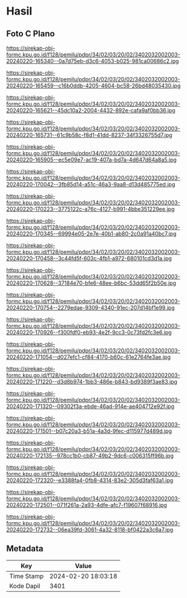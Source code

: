 # Hasil

## Foto C Plano

https://sirekap-obj-formc.kpu.go.id/f128/pemilu/pdpr/34/02/03/20/02/3402032002003-20240220-165340--0a7d75eb-d3c6-4053-b025-981ca00686c2.jpg

https://sirekap-obj-formc.kpu.go.id/f128/pemilu/pdpr/34/02/03/20/02/3402032002003-20240220-165459--c16b0ddb-4205-4604-bc58-26bd48035430.jpg

https://sirekap-obj-formc.kpu.go.id/f128/pemilu/pdpr/34/02/03/20/02/3402032002003-20240220-165621--45dc10a2-2004-4432-892e-cafa9af0bb36.jpg

https://sirekap-obj-formc.kpu.go.id/f128/pemilu/pdpr/34/02/03/20/02/3402032002003-20240220-165731--61c9b58c-f8d1-41dd-8237-34f3326755d7.jpg

https://sirekap-obj-formc.kpu.go.id/f128/pemilu/pdpr/34/02/03/20/02/3402032002003-20240220-165905--ec5e09e7-ac19-407a-bd7a-4d647d64a8a5.jpg

https://sirekap-obj-formc.kpu.go.id/f128/pemilu/pdpr/34/02/03/20/02/3402032002003-20240220-170042--3fb85d14-a51c-46a3-9aa8-d13d485775ed.jpg

https://sirekap-obj-formc.kpu.go.id/f128/pemilu/pdpr/34/02/03/20/02/3402032002003-20240220-170223--3775122c-a76c-4127-b991-4bbe351229ee.jpg

https://sirekap-obj-formc.kpu.go.id/f128/pemilu/pdpr/34/02/03/20/02/3402032002003-20240220-170345--69994e05-2e7e-40b1-ab80-2c0a91a40bc7.jpg

https://sirekap-obj-formc.kpu.go.id/f128/pemilu/pdpr/34/02/03/20/02/3402032002003-20240220-170458--3c44fd5f-603c-4fb1-a972-680101cd3d1a.jpg

https://sirekap-obj-formc.kpu.go.id/f128/pemilu/pdpr/34/02/03/20/02/3402032002003-20240220-170628--37184e70-bfe6-48ee-b6bc-53dd65f2b50e.jpg

https://sirekap-obj-formc.kpu.go.id/f128/pemilu/pdpr/34/02/03/20/02/3402032002003-20240220-170754--2279edae-9309-4340-91ec-207d14bf1e99.jpg

https://sirekap-obj-formc.kpu.go.id/f128/pemilu/pdpr/34/02/03/20/02/3402032002003-20240220-170926--f300fdf0-eb93-4e2f-9cc3-0c73fd2fc3e6.jpg

https://sirekap-obj-formc.kpu.go.id/f128/pemilu/pdpr/34/02/03/20/02/3402032002003-20240220-171054--d027efc1-cf84-4170-b60c-61e2764fe3ae.jpg

https://sirekap-obj-formc.kpu.go.id/f128/pemilu/pdpr/34/02/03/20/02/3402032002003-20240220-171220--d3d8b974-1bb3-486e-b843-bd9389f3ae83.jpg

https://sirekap-obj-formc.kpu.go.id/f128/pemilu/pdpr/34/02/03/20/02/3402032002003-20240220-171320--09302f3a-ebde-46ad-914e-ae404712e92f.jpg

https://sirekap-obj-formc.kpu.go.id/f128/pemilu/pdpr/34/02/03/20/02/3402032002003-20240220-171501--b07c20a3-b51a-4a3d-9fec-d115977d489d.jpg

https://sirekap-obj-formc.kpu.go.id/f128/pemilu/pdpr/34/02/03/20/02/3402032002003-20240220-172135--978cc1b0-cb87-49b2-9dc6-c006315ff96b.jpg

https://sirekap-obj-formc.kpu.go.id/f128/pemilu/pdpr/34/02/03/20/02/3402032002003-20240220-172320--e3388fa4-0fb8-4314-83e2-305d3faf63a1.jpg

https://sirekap-obj-formc.kpu.go.id/f128/pemilu/pdpr/34/02/03/20/02/3402032002003-20240220-172501--071f261a-2a93-4dfe-afc7-f19607f68916.jpg

https://sirekap-obj-formc.kpu.go.id/f128/pemilu/pdpr/34/02/03/20/02/3402032002003-20240220-172732--06ea39fd-3061-4a32-8118-bf0422a3c6a7.jpg


## Metadata

| Key        | Value               |
| ---------- | ------------------- |
| Time Stamp | 2024-02-20 18:03:18 |
| Kode Dapil | 3401                |



